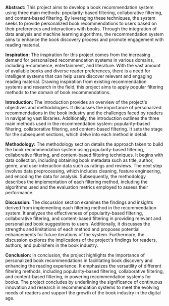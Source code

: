 
**Abstract:**
This project aims to develop a book recommendation system using three main methods: popularity-based filtering, collaborative filtering, and content-based filtering. By leveraging these techniques, the system seeks to provide personalized book recommendations to users based on their preferences and interactions with books. Through the integration of data analysis and machine learning algorithms, the recommendation system aims to enhance the book discovery process and promote engagement with reading material.

**Inspiration:**
The inspiration for this project comes from the increasing demand for personalized recommendation systems in various domains, including e-commerce, entertainment, and literature. With the vast amount of available books and diverse reader preferences, there is a need for intelligent systems that can help users discover relevant and engaging reading material. Drawing inspiration from existing recommendation systems and research in the field, this project aims to apply popular filtering methods to the domain of book recommendations.

**Introduction:**
The introduction provides an overview of the project's objectives and methodologies. It discusses the importance of personalized recommendations in the book industry and the challenges faced by readers in navigating vast libraries. Additionally, the introduction outlines the three main methods used in the recommendation system: popularity-based filtering, collaborative filtering, and content-based filtering. It sets the stage for the subsequent sections, which delve into each method in detail.

**Methodology:**
The methodology section details the approach taken to build the book recommendation system using popularity-based filtering, collaborative filtering, and content-based filtering techniques. It begins with data collection, including obtaining book metadata such as title, author, genre, and user interaction data such as ratings and reviews. The next step involves data preprocessing, which includes cleaning, feature engineering, and encoding the data for analysis. Subsequently, the methodology describes the implementation of each filtering method, including the algorithms used and the evaluation metrics employed to assess their performance.

**Discussion:**
The discussion section examines the findings and insights derived from implementing each filtering method in the recommendation system. It analyzes the effectiveness of popularity-based filtering, collaborative filtering, and content-based filtering in providing relevant and personalized book suggestions to users. Additionally, it discusses the strengths and limitations of each method and proposes potential enhancements for future iterations of the system. Furthermore, the discussion explores the implications of the project's findings for readers, authors, and publishers in the book industry.

**Conclusion:**
In conclusion, the project highlights the importance of personalized book recommendations in facilitating book discovery and enhancing the reading experience. It emphasizes the versatility of different filtering methods, including popularity-based filtering, collaborative filtering, and content-based filtering, in powering recommendation systems for books. The project concludes by underlining the significance of continuous innovation and research in recommendation systems to meet the evolving needs of readers and support the growth of the book industry in the digital age.
